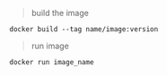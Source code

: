 > build the image

    docker build --tag name/image:version

> run image

    docker run image_name
    